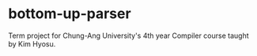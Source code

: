 # bottom-up-parser
Term project for Chung-Ang University's 4th year Compiler course taught by Kim Hyosu.
